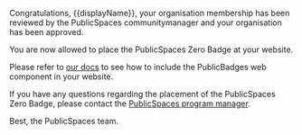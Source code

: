 Congratulations, {{displayName}}, 
your organisation membership has been reviewed by the PublicSpaces communitymanager and your organisation has been approved. 

You are now allowed to place the PublicSpaces Zero Badge at your website.

Please refer to [our docs](https://publicbadges.github.io/PublicBadges/#/./add_public_badges_to_your_website) to see how to include the PublicBadges web component in your website.

If you have any questions regarding the placement of the PublicSpaces Zero Badge, please contact the [PublicSpaces program manager](https://github.com/leoloves). 

Best, the PublicSpaces team.
